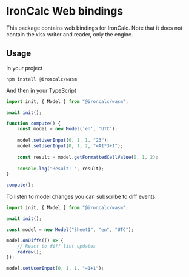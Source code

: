 # IronCalc Web bindings

This package contains web bindings for IronCalc. Note that it does not contain the xlsx writer and reader, only the engine.


## Usage

In your project

```
npm install @ironcalc/wasm
```

And then in your TypeScript

```TypeScript
import init, { Model } from "@ironcalc/wasm";

await init();

function compute() {
    const model = new Model('en', 'UTC');
    
    model.setUserInput(0, 1, 1, "23");
    model.setUserInput(0, 1, 2, "=A1*3+1");
    
    const result = model.getFormattedCellValue(0, 1, 2);
    
    console.log("Result: ", result);
}

compute();
```

To listen to model changes you can subscribe to diff events:

```TypeScript
import init, { Model } from "@ironcalc/wasm";

await init();

const model = new Model("Sheet1", "en", "UTC");

model.onDiffs(() => {
    // React to diff list updates
    redraw();
});

model.setUserInput(0, 1, 1, "=1+1");
```
